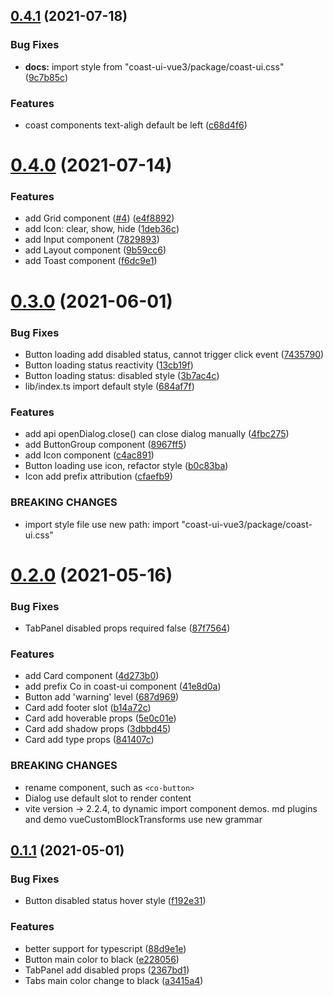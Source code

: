 ## [0.4.1](https://github.com/dreamqyq/coast-ui-vue3/compare/v0.4.0...v0.4.1) (2021-07-18)


### Bug Fixes

* **docs:** import style from  "coast-ui-vue3/package/coast-ui.css" ([9c7b85c](https://github.com/dreamqyq/coast-ui-vue3/commit/9c7b85cb812d14a3f78d1969fa7acf24200eeec7))


### Features

* coast components text-aligh default be left ([c68d4f6](https://github.com/dreamqyq/coast-ui-vue3/commit/c68d4f61d1e3c94b2f634725373554934ba81497))



# [0.4.0](https://github.com/dreamqyq/coast-ui-vue3/compare/v0.3.0...v0.4.0) (2021-07-14)

### Features

- add Grid component ([#4](https://github.com/dreamqyq/coast-ui-vue3/issues/4)) ([e4f8892](https://github.com/dreamqyq/coast-ui-vue3/commit/e4f88929ba6dd6d694b87cb7e7bdc334e014b224))
- add Icon: clear, show, hide ([1deb36c](https://github.com/dreamqyq/coast-ui-vue3/commit/1deb36ccce4d2710600708ce0cbbb68d5211fa5b))
- add Input component ([7829893](https://github.com/dreamqyq/coast-ui-vue3/commit/7829893f2505f0c9fa94d2c2d76819c3910b1a0d))
- add Layout component ([9b59cc6](https://github.com/dreamqyq/coast-ui-vue3/commit/9b59cc696335650c5096fc6ad0f249e70986acc3))
- add Toast component ([f6dc9e1](https://github.com/dreamqyq/coast-ui-vue3/commit/f6dc9e11f6cf09c9e0cec5a75b410bd8cc750eca))

# [0.3.0](https://github.com/dreamqyq/coast-ui-vue3/compare/v0.2.0...v0.3.0) (2021-06-01)

### Bug Fixes

- Button loading add disabled status, cannot trigger click event ([7435790](https://github.com/dreamqyq/coast-ui-vue3/commit/7435790f0f2f051f11f9b6d5fdbef51ea6cb65c5))
- Button loading status reactivity ([13cb19f](https://github.com/dreamqyq/coast-ui-vue3/commit/13cb19fd5419e7b034eeeef53634e93285e6cabc))
- Button loading status: disabled style ([3b7ac4c](https://github.com/dreamqyq/coast-ui-vue3/commit/3b7ac4c092275abca89ea360623d26e57b9a5344))
- lib/index.ts import default style ([684af7f](https://github.com/dreamqyq/coast-ui-vue3/commit/684af7f9acffc7c487ba5630777dd85d7b266659))

### Features

- add api openDialog.close() can close dialog manually ([4fbc275](https://github.com/dreamqyq/coast-ui-vue3/commit/4fbc275cb93170438cd084cef7c20ff5eacc1c54))
- add ButtonGroup component ([8967ff5](https://github.com/dreamqyq/coast-ui-vue3/commit/8967ff535450c0a5e912b29a3823e0c2e6f15b8e))
- add Icon component ([c4ac891](https://github.com/dreamqyq/coast-ui-vue3/commit/c4ac8914c32d36bd5ae763672c65cf7ed0ab14b6))
- Button loading use icon, refactor style ([b0c83ba](https://github.com/dreamqyq/coast-ui-vue3/commit/b0c83bac0953361e522470b21a636d688f13cc5f))
- Icon add prefix attribution ([cfaefb9](https://github.com/dreamqyq/coast-ui-vue3/commit/cfaefb995da651f0a727ed5f030a6465460cb361))

### BREAKING CHANGES

- import style file use new path: import "coast-ui-vue3/package/coast-ui.css"

# [0.2.0](https://github.com/dreamqyq/coast-ui-vue3/compare/v0.1.1...v0.2.0) (2021-05-16)

### Bug Fixes

- TabPanel disabled props required false ([87f7564](https://github.com/dreamqyq/coast-ui-vue3/commit/87f7564e7a8b75fdfe7728eb6169ce53fb6c5eeb))

### Features

- add Card component ([4d273b0](https://github.com/dreamqyq/coast-ui-vue3/commit/4d273b08b6c0493ca24658ce9d602dab174aaf09))
- add prefix Co in coast-ui component ([41e8d0a](https://github.com/dreamqyq/coast-ui-vue3/commit/41e8d0a6d45eca008257b87e3dd853ef124e8857))
- Button add 'warning' level ([687d969](https://github.com/dreamqyq/coast-ui-vue3/commit/687d96964b50b0876f739daa72e4d3915a481be1))
- Card add footer slot ([b14a72c](https://github.com/dreamqyq/coast-ui-vue3/commit/b14a72ced1c44a42b70e8efd61a62663d7eb822c))
- Card add hoverable props ([5e0c01e](https://github.com/dreamqyq/coast-ui-vue3/commit/5e0c01e646e818da851153a4303a6433eac6930c))
- Card add shadow props ([3dbbd45](https://github.com/dreamqyq/coast-ui-vue3/commit/3dbbd45842622f62f665f0cc6f05a3983deea7eb))
- Card add type props ([841407c](https://github.com/dreamqyq/coast-ui-vue3/commit/841407c081beaa4eeaa0a58a4865c730f87229cf))

### BREAKING CHANGES

- rename component, such as `<co-button>`
- Dialog use default slot to render content
- vite version -> 2.2.4, to dynamic import component demos. md plugins and demo vueCustomBlockTransforms use new grammar

## [0.1.1](https://github.com/dreamqyq/coast-ui-vue3/compare/v0.1.0...v0.1.1) (2021-05-01)

### Bug Fixes

- Button disabled status hover style ([f192e31](https://github.com/dreamqyq/coast-ui-vue3/commit/f192e317d0bc8d5bd0b64482e33110f9c173758f))

### Features

- better support for typescript ([88d9e1e](https://github.com/dreamqyq/coast-ui-vue3/commit/88d9e1eb31c8b5f741527b2c05ef053103f6bbf2))
- Button main color to black ([e228056](https://github.com/dreamqyq/coast-ui-vue3/commit/e228056a4cd3b888d4c0b3a28f2fc33b2821363c))
- TabPanel add disabled props ([2367bd1](https://github.com/dreamqyq/coast-ui-vue3/commit/2367bd1767df8bc1d6e65ac99e1a50fe4b00b54b))
- Tabs main color change to black ([a3415a4](https://github.com/dreamqyq/coast-ui-vue3/commit/a3415a482c1f3f56939ece9534dab81fd042bbf6))
